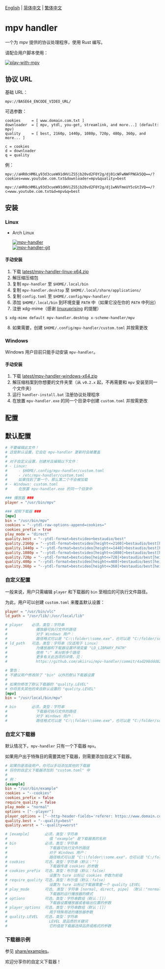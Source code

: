 [English][readme-en] | [简体中文][readme-zh-hans] | [繁体中文][readme-zh-hant]

[readme-en]: https://github.com/akiirui/mpv-handler/blob/main/README.md
[readme-zh-hans]: https://github.com/akiirui/mpv-handler/blob/main/README.zh-Hans.md
[readme-zh-hant]: https://github.com/akiirui/mpv-handler/blob/main/README.zh-Hant.md

# mpv handler

一个为 mpv 提供的协议处理程序，使用 Rust 编写。

请配合用户脚本使用：

[![play-with-mpv][badges-play-with-mpv]][greasyfork-play-with-mpv]

## 协议 URL

基础 URL：

```
mpv://BASE64_ENCODE_VIDEO_URL/
```

可选参数：

```
cookies     = [ www.domain.com.txt ]
downloader  = [ mpv, ytdl, you-get, streamlink, and more...] (default: mpv)
quality     = [ best, 2160p, 1440p, 1080p, 720p, 480p, 360p, and more... ]

c = cookies
d = downloader
q = quality
```

例：

```
mpv://aHR0cHM6Ly93d3cueW91dHViZS5jb20vd2F0Y2g/dj01cWFwNWFPNGk5QQ==/?cookies=www.youtube.com.txt&downloader=mpv&quality=best

mpv://aHR0cHM6Ly93d3cueW91dHViZS5jb20vd2F0Y2g/dj1wNVFmeUY5cGtIVQ==/?c=www.youtube.com.txt&d=mpv&q=best
```

## 安装

### Linux

- Arch Linux

  [![mpv-handler][badges-aur]][download-aur] \
  [![mpv-handler-git][badges-aur-git]][download-aur-git]

#### 手动安装

1. 下载 [latest/mpv-handler-linux-x64.zip][download-linux]
2. 解压缩压缩包
3. 复制 `mpv-handler` 至 `$HOME/.local/bin`
4. 复制 `mpv-handler.desktop` 至 `$HOME/.local/share/applications/`
5. 复制 `config.toml` 至 `$HOME/.config/mpv-handler/`
6. 添加 `$HOME/.local/bin` 到环境变量 `PATH` 中（如果它没在你的 `PATH` 中列出）
7. 注册 xdg-mime（感谢 [linuxuprising][linuxuprising] 的提醒）

```
$ xdg-mime default mpv-handler.desktop x-scheme-handler/mpv
```

8. 如果需要，创建 `$HOME/.config/mpv-handler/custom.toml` 并按需更改

### Windows

Windows 用户目前只能手动安装 `mpv-handler`。

#### 手动安装

1. 下载 [latest/mpv-handler-windows-x64.zip][download-windows]
2. 解压缩档案到你想要的文件夹里（从 `v0.2.x` 起，不再需要和 `mpv` 安装至同一个文件夹）
3. 运行 `handler-install.bat` 注册协议处理程序
4. 在放置 `mpv-handler.exe` 的同一个目录中创建 `custom.toml` 并按需更改

[badges-aur-git]: https://img.shields.io/aur/version/mpv-handler-git?label=mpv-handler-git&style=for-the-badge
[badges-aur]: https://img.shields.io/aur/version/mpv-handler?label=mpv-handler&style=for-the-badge
[badges-play-with-mpv]: https://img.shields.io/badge/dynamic/json?style=for-the-badge&label=play-with-mpv&prefix=v&query=version&url=https%3A%2F%2Fgreasyfork.org%2Fscripts%2F416271.json
[download-aur-git]: https://aur.archlinux.org/packages/mpv-handler-git/
[download-aur]: https://aur.archlinux.org/packages/mpv-handler/
[download-linux]: https://github.com/akiirui/mpv-handler/releases/latest/download/mpv-handler-linux-x64.zip
[download-windows]: https://github.com/akiirui/mpv-handler/releases/latest/download/mpv-handler-windows-x64.zip
[greasyfork-play-with-mpv]: https://greasyfork.org/scripts/416271-play-with-mpv
[linuxuprising]: https://www.linuxuprising.com/2021/07/open-youtube-and-more-videos-from-your.html

## 配置

## 默认配置

```toml
# 不要编辑此文件！
# 这是默认设置，它会在 mpv-handler 更新时会被覆盖
#
# 对于自定义设置，创建并且编辑以下文件：
# - Linux:
#     - $HOME/.config/mpv-handler/custom.toml
#     - /etc/mpv-handler/custom.toml
#     如果找到了第一个，那么第二个不会被加载
# - Windows: custom.toml
#     在放置 mpv-handler.exe 的同一个目录中

### 播放器 ###
player = "/usr/bin/mpv"

### 视频下载器 ###
[mpv]
bin = "/usr/bin/mpv"
cookies = "--ytdl-raw-options-append=cookies="
cookies_prefix = true
play_mode = "direct"
quality.best = "--ytdl-format=bestvideo+bestaudio/best"
quality.2160p = "--ytdl-format=bestvideo[height<=2160]+bestaudio/best[height<=2160]/best"
quality.1440p = "--ytdl-format=bestvideo[height<=1440]+bestaudio/best[height<=1440]/best"
quality.1080p = "--ytdl-format=bestvideo[height<=1080]+bestaudio/best[height<=1080]/best"
quality.720p = "--ytdl-format=bestvideo[height<=720]+bestaudio/best[height<=720]/best"
quality.480p = "--ytdl-format=bestvideo[height<=480]+bestaudio/best[height<=480]/best"
quality.360p = "--ytdl-format=bestvideo[height<=360]+bestaudio/best[height<=360]/best"
```

### 自定义配置

一般来说，用户只需编辑 `player` 和下载器的 `bin` 至相应的可执行文件路径。

为此，用户可以创建 `custom.toml` 来覆盖默认设置：

```toml
player = "/usr/bin/vlc"
ld_path = "/usr/lib/:/usr/local/lib"

# player    必须，类型：字符串
#             播放器可执行文件的路径
#             对于 Windows 用户：
#             路径格式可以是 "C:\\folder\\some.exe"，也可以是 "C:/folder/some.exe"
# ld_path   可选，类型：字符串（仅适用于 Linux）
#             为播放器和下载器设置环境变量 "LD_LIBRARY_PATH"
#             使用 ":" 来分割多个路径
#             更多有关此选项的详情，见：
#             https://github.com/akiirui/mpv-handler/commit/4ad298ddd82bc3fa0303f8cc11474df506531d33

# 警告：
# 不建议用户修改除了 "bin" 以外的默认下载器设置
#
# 如果你修改了默认下载器的 "quality.LEVEL"
# 你将丢失其他的来自默认设置的 "quality.LEVEL"
[mpv]
bin = "/usr/local/bin/mpv"

# bin       必须，类型：字符串
#             下载器可执行文件的路径
#             对于 Windows 用户：
#             路径格式可以是 "C:\\folder\\some.exe"，也可以是 "C:/folder/some.exe"
```

### 自定义下载器

默认情况下，`mpv-handler` 只有一个下载器 `mpv`。

如果用户出于特殊目的需要其他下载器，则需要添加自定义下载器。

```toml
# 如果你是高级用户，你可以手动添加其他的下载器
# 将你的自定义下载器添加到 "custom.toml" 中
#
# 例：
[example]
bin = "/usr/bin/example"
cookies = "--cookies"
cookies_prefix = false
require_quality = false
play_mode = "normal"
options = ["--player"]
player_options = ["--http-header-fields='referer: https://www.domain.com'"]
quality.best = "--quality=best"
quality.worst = "--quality=worst"

# [example]       必须，类型：字符串
#                   值 "example" 是下载器表的名称
# bin             必须，类型：字符串
#                   下载器可执行文件的路径
#                   对于 Windows 用户：
#                   路径格式可以是 "C:\\folder\\some.exe"，也可以是 "C:/folder/some.exe"
# cookies         可选，类型：字符串（默认：""）
#                   下载器传递 cookies 的参数
# cookies_prefix  可选，类型：布尔值（默认：false）
#                   设置为 ture 以标记 cookies 参数为前缀
# require_quality 可选，类型：布尔值（默认：false）
#                   设置为 ture 以标记下载器需要一个 quality LEVEL
# play_mode       可选, 类型：字符串 [normal, direct, pipe] （默认："normal")
#                   下载器的运行播放器的模式
# options         可选，类型：字符串数组（默认：[]）
#                   下载器设置播放器或者输出位置的参数
# player_options  可选，类型：字符串数组（默认：[]）
#                   用于特殊用途的播放器参数
# quality.LEVEL   可选，类型：字符串
#                   LEVEL 是品质的关键词
#                   它的值是下载器选择品质或格式的参数
```

### 下载器示例

参见 [share/examples][examples]。

欢迎分享你的自定义下载器！

[examples]: https://github.com/akiirui/mpv-handler/tree/main/share/examples
